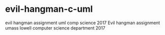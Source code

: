 # evil-hangman-c-uml
evil hangman assignment uml comp science 2017
Evil hangman assignment umass lowell computer science department 2017
